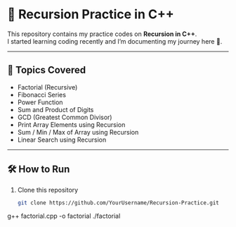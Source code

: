 # 🔁 Recursion Practice in C++

This repository contains my practice codes on **Recursion in C++**.  
I started learning coding recently and I’m documenting my journey here 🚀.

---

## 📂 Topics Covered
- Factorial (Recursive)
- Fibonacci Series
- Power Function
- Sum and Product of Digits
- GCD (Greatest Common Divisor)
- Print Array Elements using Recursion
- Sum / Min / Max of Array using Recursion
- Linear Search using Recursion

---

## 🛠️ How to Run
1. Clone this repository  
   ```bash
   git clone https://github.com/YourUsername/Recursion-Practice.git
g++ factorial.cpp -o factorial
./factorial
